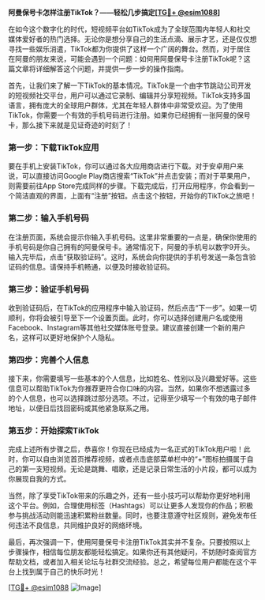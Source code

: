 **阿曼保号卡怎样注册TikTok？——轻松几步搞定[[TG💪+ @esim1088](https://t.me/s/esim1088)]**

在如今这个数字化的时代，短视频平台如TikTok成为了全球范围内年轻人和社交媒体爱好者的热门选择。无论你是想分享自己的生活点滴、展示才艺，还是仅仅想寻找一些娱乐消遣，TikTok都为你提供了这样一个广阔的舞台。然而，对于居住在阿曼的朋友来说，可能会遇到一个问题：如何用阿曼保号卡注册TikTok呢？这篇文章将详细解答这个问题，并提供一步一步的操作指南。

首先，让我们来了解一下TikTok的基本情况。TikTok是一个由字节跳动公司开发的短视频社交平台，用户可以通过它录制、编辑并分享短视频。TikTok支持多国语言，拥有庞大的全球用户群体，尤其在年轻人群体中非常受欢迎。为了使用TikTok，你需要一个有效的手机号码进行注册。如果你已经拥有一张阿曼的保号卡，那么接下来就是见证奇迹的时刻了！

### 第一步：下载TikTok应用

要在手机上安装TikTok，你可以通过各大应用商店进行下载。对于安卓用户来说，可以直接访问Google Play商店搜索“TikTok”并点击安装；而对于苹果用户，则需要前往App Store完成同样的步骤。下载完成后，打开应用程序，你会看到一个简洁直观的界面，上面有“注册”按钮。点击这个按钮，开始你的TikTok之旅吧！

### 第二步：输入手机号码

在注册页面，系统会提示你输入手机号码。这里非常重要的一点是，确保你使用的手机号码是你自己拥有的阿曼保号卡。通常情况下，阿曼的手机号以数字9开头。输入完毕后，点击“获取验证码”。这时，系统会向你提供的手机号发送一条包含验证码的信息。请保持手机畅通，以便及时接收验证码。

### 第三步：验证手机号码

收到验证码后，在TikTok的应用程序中输入验证码，然后点击“下一步”。如果一切顺利，你将会被引导至下一个设置页面。此时，你可以选择创建用户名或使用Facebook、Instagram等其他社交媒体账号登录。建议直接创建一个新的用户名，这样可以更好地保护个人隐私。

### 第四步：完善个人信息

接下来，你需要填写一些基本的个人信息，比如姓名、性别以及兴趣爱好等。这些信息可以帮助TikTok为你推荐更符合你口味的内容。当然，如果你不想透露过多的个人信息，也可以选择跳过部分选项。不过，记得至少填写一个有效的电子邮件地址，以便日后找回密码或其他紧急联系之用。

### 第五步：开始探索TikTok

完成上述所有步骤之后，恭喜你！你现在已经成为一名正式的TikTok用户啦！此时，你可以自由浏览首页推荐视频，或者点击底部菜单栏中的“+”图标拍摄属于自己的第一支短视频。无论是跳舞、唱歌，还是记录日常生活的小片段，都可以成为你展现自我的方式。

当然，除了享受TikTok带来的乐趣之外，还有一些小技巧可以帮助你更好地利用这个平台。例如，合理使用标签（Hashtags）可以让更多人发现你的作品；积极参与挑战活动则能迅速积累粉丝数量。同时，也要注意遵守社区规则，避免发布任何违法不良信息，共同维护良好的网络环境。

最后，再次强调一下，使用阿曼保号卡注册TikTok其实并不复杂。只要按照以上步骤操作，相信每位朋友都能轻松搞定。如果你还有其他疑问，不妨随时查阅官方帮助文档，或者加入相关论坛与社群交流经验。总之，希望每位用户都能在这个平台上找到属于自己的快乐时光！

[[TG💪+ @esim1088](https://t.me/s/esim1088) ![Image](https://i.postimg.cc/4NQfJmqS/Snipaste-2025-05-13-00-14-12.png)]